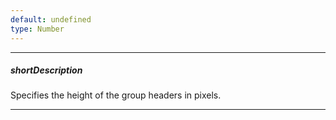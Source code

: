 ```yaml
---
default: undefined
type: Number
---
```

---
##### shortDescription
Specifies the height of the group headers in pixels.

---
